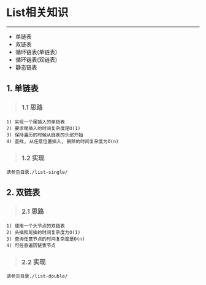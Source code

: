# **List相关知识** #
***

* 单链表
* 双链表
* 循环链表(单链表)
* 循环链表(双链表)
* 静态链表


## **1. 单链表** ##
> ### **1.1 思路** ###
    1) 实现一个尾插入的单链表
    2) 要求尾插入的时间复杂度是O(1)
    3) 保持遍历的时候从链表的头部开始
    4) 查找, 从任意位置插入, 删除的时间复杂度为O(n)
> ### **1.2 实现** ###
    请参见目录./list-single/



## **2. 双链表** ##
> ### **2.1 思路** ###
    1) 使用一个头节点的双链表
    2) 头插和尾插的时间复杂度为O(1)
    3) 查询任意节点的时间复杂度是O(n)
    4) 可任意遍历链表节点
> ### **2.2 实现** ###
    请参见目录./list-double/
